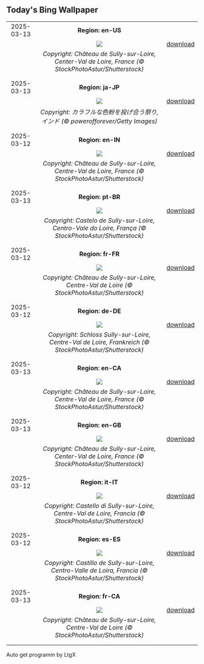 ## Today's Bing Wallpaper
|      |      |      |
| :----: | :----: | :----: |
|2025-03-13|**Region: en-US**||
||![](https://www.bing.com/th?id=OHR.ChateauLoire_EN-US8827570825_UHD.jpg&pid=hp&w=1152&h=648&rs=1&c=4)| [download](https://www.bing.com/th?id=OHR.ChateauLoire_EN-US8827570825_UHD.jpg)|
||*Copyright: Château de Sully-sur-Loire, Center-Val de Loire, France (© StockPhotoAstur/Shutterstock)*
||
|||
|2025-03-13|**Region: ja-JP**||
||![](https://www.bing.com/th?id=OHR.HoliColors_JA-JP6070846521_UHD.jpg&pid=hp&w=1152&h=648&rs=1&c=4)| [download](https://www.bing.com/th?id=OHR.HoliColors_JA-JP6070846521_UHD.jpg)|
||*Copyright: カラフルな色粉を投げ合う祭り, インド (© powerofforever/Getty Images)*
||
|||
|2025-03-12|**Region: en-IN**||
||![](https://www.bing.com/th?id=OHR.ChateauLoire_EN-IN9263169770_UHD.jpg&pid=hp&w=1152&h=648&rs=1&c=4)| [download](https://www.bing.com/th?id=OHR.ChateauLoire_EN-IN9263169770_UHD.jpg)|
||*Copyright: Château de Sully-sur-Loire, Centre-Val de Loire, France (© StockPhotoAstur/Shutterstock)*
||
|||
|2025-03-13|**Region: pt-BR**||
||![](https://www.bing.com/th?id=OHR.ChateauLoire_PT-BR8314992777_UHD.jpg&pid=hp&w=1152&h=648&rs=1&c=4)| [download](https://www.bing.com/th?id=OHR.ChateauLoire_PT-BR8314992777_UHD.jpg)|
||*Copyright: Castelo de Sully-sur-Loire, Centro-Vale do Loire, França (© StockPhotoAstur/Shutterstock)*
||
|||
|2025-03-12|**Region: fr-FR**||
||![](https://www.bing.com/th?id=OHR.ChateauLoire_FR-FR7082040465_UHD.jpg&pid=hp&w=1152&h=648&rs=1&c=4)| [download](https://www.bing.com/th?id=OHR.ChateauLoire_FR-FR7082040465_UHD.jpg)|
||*Copyright: Château de Sully-sur-Loire, Centre-Val de Loire (© StockPhotoAstur/Shutterstock)*
||
|||
|2025-03-12|**Region: de-DE**||
||![](https://www.bing.com/th?id=OHR.ChateauLoire_DE-DE3739517283_UHD.jpg&pid=hp&w=1152&h=648&rs=1&c=4)| [download](https://www.bing.com/th?id=OHR.ChateauLoire_DE-DE3739517283_UHD.jpg)|
||*Copyright: Schloss Sully-sur-Loire, Centre-Val de Loire, Frankreich (© StockPhotoAstur/Shutterstock)*
||
|||
|2025-03-13|**Region: en-CA**||
||![](https://www.bing.com/th?id=OHR.ChateauLoire_EN-CA0574990626_UHD.jpg&pid=hp&w=1152&h=648&rs=1&c=4)| [download](https://www.bing.com/th?id=OHR.ChateauLoire_EN-CA0574990626_UHD.jpg)|
||*Copyright: Château de Sully-sur-Loire, Centre-Val de Loire, France (© StockPhotoAstur/Shutterstock)*
||
|||
|2025-03-13|**Region: en-GB**||
||![](https://www.bing.com/th?id=OHR.ChateauLoire_EN-GB1678598719_UHD.jpg&pid=hp&w=1152&h=648&rs=1&c=4)| [download](https://www.bing.com/th?id=OHR.ChateauLoire_EN-GB1678598719_UHD.jpg)|
||*Copyright: Château de Sully-sur-Loire, Center-Val de Loire, France (© StockPhotoAstur/Shutterstock)*
||
|||
|2025-03-12|**Region: it-IT**||
||![](https://www.bing.com/th?id=OHR.ChateauLoire_IT-IT0010511029_UHD.jpg&pid=hp&w=1152&h=648&rs=1&c=4)| [download](https://www.bing.com/th?id=OHR.ChateauLoire_IT-IT0010511029_UHD.jpg)|
||*Copyright: Castello di Sully-sur-Loire, Centre-Val de Loire, Francia (© StockPhotoAstur/Shutterstock)*
||
|||
|2025-03-12|**Region: es-ES**||
||![](https://www.bing.com/th?id=OHR.ChateauLoire_ES-ES7509416514_UHD.jpg&pid=hp&w=1152&h=648&rs=1&c=4)| [download](https://www.bing.com/th?id=OHR.ChateauLoire_ES-ES7509416514_UHD.jpg)|
||*Copyright: Castillo de Sully-sur-Loire, Centro-Valle de Loira, Francia (© StockPhotoAstur/Shutterstock)*
||
|||
|2025-03-13|**Region: fr-CA**||
||![](https://www.bing.com/th?id=OHR.ChateauLoire_FR-CA6922461258_UHD.jpg&pid=hp&w=1152&h=648&rs=1&c=4)| [download](https://www.bing.com/th?id=OHR.ChateauLoire_FR-CA6922461258_UHD.jpg)|
||*Copyright: Château de Sully-sur-Loire, Centre-Val de Loire (© StockPhotoAstur/Shutterstock)*
||
|||

Auto get programm by LtgX
